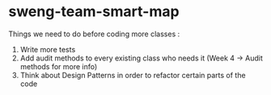 sweng-team-smart-map
====================
Things we need to do before coding more classes :
1) Write more tests
2) Add audit methods to every existing class who needs it (Week 4 -> Audit methods for more info)
3) Think about Design Patterns in order to refactor certain parts of the code
